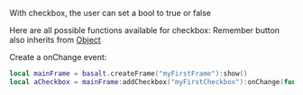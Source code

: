 With checkbox, the user can set a bool to true or false

Here are all possible functions available for checkbox:<be>
Remember button also inherits from [Object](objects/Object.md)


Create a onChange event:
````lua
local mainFrame = basalt.createFrame("myFirstFrame"):show()
local aCheckbox = mainFrame:addCheckbox("myFirstCheckbox"):onChange(function(self) basalt.debug("The value got changed into "..self:getValue()) end):show()

````

